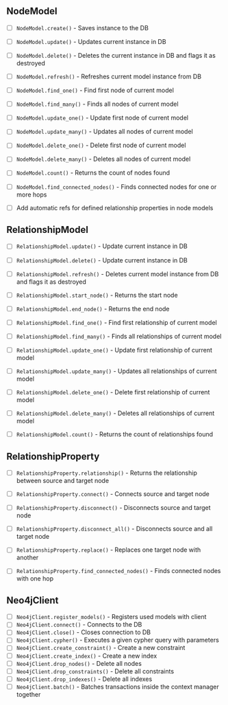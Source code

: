 ## NodeModel

- [ ] `NodeModel.create()` - Saves instance to the DB
- [ ] `NodeModel.update()` - Updates current instance in DB
- [ ] `NodeModel.delete()` - Deletes the current instance in DB and flags it as destroyed
- [ ] `NodeModel.refresh()` - Refreshes current model instance from DB
- [ ] `NodeModel.find_one()` - Find first node of current model
- [ ] `NodeModel.find_many()` - Finds all nodes of current model
- [ ] `NodeModel.update_one()` - Update first node of current model
- [ ] `NodeModel.update_many()` - Updates all nodes of current model
- [ ] `NodeModel.delete_one()` - Delete first node of current model
- [ ] `NodeModel.delete_many()` - Deletes all nodes of current model
- [ ] `NodeModel.count()` - Returns the count of nodes found
- [ ] `NodeModel.find_connected_nodes()` - Finds connected nodes for one or more hops

- [ ] Add automatic refs for defined relationship properties in node models


## RelationshipModel

- [ ] `RelationshipModel.update()` - Update current instance in DB
- [ ] `RelationshipModel.delete()` - Update current instance in DB
- [ ] `RelationshipModel.refresh()` - Deletes current model instance from DB and flags it as destroyed
- [ ] `RelationshipModel.start_node()` - Returns the start node
- [ ] `RelationshipModel.end_node()` - Returns the end node
- [ ] `RelationshipModel.find_one()` - Find first relationship of current model
- [ ] `RelationshipModel.find_many()` - Finds all relationships of current model
- [ ] `RelationshipModel.update_one()` - Update first relationship of current model
- [ ] `RelationshipModel.update_many()` - Updates all relationships of current model
- [ ] `RelationshipModel.delete_one()` - Delete first relationship of current model
- [ ] `RelationshipModel.delete_many()` - Deletes all relationships of current model
- [ ] `RelationshipModel.count()` - Returns the count of relationships found


## RelationshipProperty

- [ ] `RelationshipProperty.relationship()` - Returns the relationship between source and target node
- [ ] `RelationshipProperty.connect()` - Connects source and target node
- [ ] `RelationshipProperty.disconnect()` - Disconnects source and target node
- [ ] `RelationshipProperty.disconnect_all()` - Disconnects source and all target node
- [ ] `RelationshipProperty.replace()` - Replaces one target node with another
- [ ] `RelationshipProperty.find_connected_nodes()` - Finds connected nodes with one hop


## Neo4jClient

- [ ] `Neo4jClient.register_models()` - Registers used models with client
- [ ] `Neo4jClient.connect()` - Connects to the DB
- [ ] `Neo4jClient.close()` - Closes connection to DB
- [ ] `Neo4jClient.cypher()` - Executes a given cypher query with parameters
- [ ] `Neo4jClient.create_constraint()` - Create a new constraint
- [ ] `Neo4jClient.create_index()` - Create a new index
- [ ] `Neo4jClient.drop_nodes()` - Delete all nodes
- [ ] `Neo4jClient.drop_constraints()` - Delete all constraints
- [ ] `Neo4jClient.drop_indexes()` - Delete all indexes
- [ ] `Neo4jClient.batch()` - Batches transactions inside the context manager together

